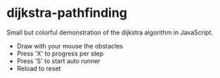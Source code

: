# dijkstra-pathfinding
Small but colorful demonstration of the dijkstra algorithm in JavaScript.

+ Draw with your mouse the obstacles
+ Press 'X' to progress per step
+ Press 'S' to start auto runner
+ Reload to reset

